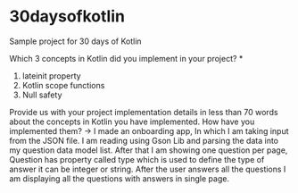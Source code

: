 # 30daysofkotlin
Sample project for 30 days of Kotlin  

Which 3 concepts in Kotlin did you implement in your project? *
1. lateinit property
2. Kotlin scope functions
3. Null safety 

Provide us with your project implementation details in less than 70 words about the concepts in Kotlin you have implemented. 
How have you implemented them?
-> I made an onboarding app, In which I am taking input from the JSON file. I am reading using Gson Lib and parsing the data 
into my question data model list. After that I am showing one question per page, Question has property called type which is 
used to define the type of answer it can be integer or string. After the user answers all the questions I am displaying all 
the questions with answers in single page.

